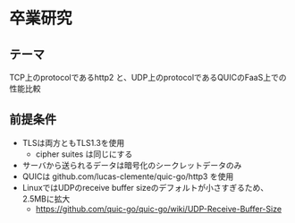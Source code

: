 # 卒業研究

## テーマ

TCP上のprotocolであるhttp2 と、UDP上のprotocolであるQUICのFaaS上での性能比較

## 前提条件

- TLSは両方ともTLS1.3を使用
  - cipher suites は同じにする
- サーバから送られるデータは暗号化のシークレットデータのみ
- QUICは github.com/lucas-clemente/quic-go/http3 を使用
- LinuxではUDPのreceive buffer sizeのデフォルトが小さすぎるため、2.5MBに拡大
  - https://github.com/quic-go/quic-go/wiki/UDP-Receive-Buffer-Size
